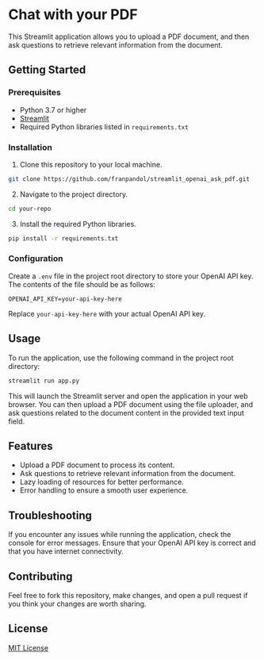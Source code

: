 # Chat with your PDF

This Streamlit application allows you to upload a PDF document, and then ask questions to retrieve relevant information from the document.

## Getting Started

### Prerequisites

- Python 3.7 or higher
- [Streamlit](https://streamlit.io/)
- Required Python libraries listed in `requirements.txt`

### Installation

1. Clone this repository to your local machine.
```bash
git clone https://github.com/franpandol/streamlit_openai_ask_pdf.git
```
2. Navigate to the project directory.
```bash
cd your-repo
```
3. Install the required Python libraries.
```bash
pip install -r requirements.txt
```

### Configuration

Create a `.env` file in the project root directory to store your OpenAI API key. The contents of the file should be as follows:

```plaintext
OPENAI_API_KEY=your-api-key-here
```

Replace `your-api-key-here` with your actual OpenAI API key.

## Usage

To run the application, use the following command in the project root directory:

```bash
streamlit run app.py
```

This will launch the Streamlit server and open the application in your web browser. You can then upload a PDF document using the file uploader, and ask questions related to the document content in the provided text input field.

## Features

- Upload a PDF document to process its content.
- Ask questions to retrieve relevant information from the document.
- Lazy loading of resources for better performance.
- Error handling to ensure a smooth user experience.

## Troubleshooting

If you encounter any issues while running the application, check the console for error messages. Ensure that your OpenAI API key is correct and that you have internet connectivity.

## Contributing

Feel free to fork this repository, make changes, and open a pull request if you think your changes are worth sharing.

## License

[MIT License](LICENSE)
